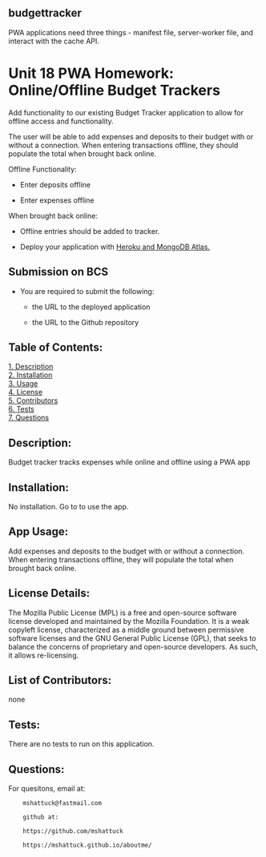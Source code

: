 ## budgettracker 

PWA applications need three things - manifest file, server-worker file, and interact with the cache API.

# Unit 18 PWA Homework: Online/Offline Budget Trackers

Add functionality to our existing Budget Tracker application to allow for offline access and functionality.

The user will be able to add expenses and deposits to their budget with or without a connection. When entering transactions offline, they should populate the total when brought back online.

Offline Functionality:

  * Enter deposits offline

  * Enter expenses offline

When brought back online:

  * Offline entries should be added to tracker.

* Deploy your application with [Heroku and MongoDB Atlas.](../04-Important/MongoAtlas-Deploy.md)

## Submission on BCS

* You are required to submit the following:

  * the URL to the deployed application

  * the URL to the Github repository


## Table of Contents:  
[1. Description](#Description)  
[2. Installation](#Installation)  
[3. Usage](#Usage)  
[4. License](#License)  
[5. Contributors](#Contributors)  
[6. Tests](#Tests)  
[7. Questions](#Questions) 
## Description:
Budget tracker tracks expenses while online and offline using a PWA app

## Installation:
No installation. Go to to   use the app. 

## App Usage:
Add expenses and deposits to the budget with or without a connection. When entering transactions offline, they will populate the total when brought back online.

## License Details:  
The Mozilla Public License (MPL) is a free and open-source software license developed and maintained by the Mozilla Foundation. It is a weak copyleft license, characterized as a middle ground between permissive software licenses and the GNU General Public License (GPL), that seeks to balance the concerns of proprietary and open-source developers. As such, it allows re-licensing.   
## List of Contributors:
none
## Tests:
There are no tests to run on this application.
## Questions:
For quesitons, email at:  

        mshattuck@fastmail.com

        github at:  
 
        https://github.com/mshattuck
        
        https://mshattuck.github.io/aboutme/

        


